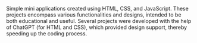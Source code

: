 Simple mini applications created using HTML, CSS, and JavaScript. These projects encompass various functionalities and designs, intended to be both educational and useful. Several projects were developed with the help of ChatGPT (for HTML and CSS), which provided design support, thereby speeding up the coding process.









